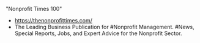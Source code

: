 "Nonprofit Times 100"
- https://thenonprofittimes.com/
- The Leading Business Publication for #Nonprofit Management. #News, Special Reports, Jobs, and Expert Advice for the Nonprofit Sector.
